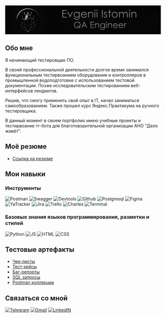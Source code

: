 ![Header](https://github.com/EvgenIstom/EvgenIstom/blob/main/assets/qaheader.png)

## Обо мне
Я начинающий тестировщик ПО. 

В своей профессиональной деятельности долгое время занимался функциональным тестирвоанием оборудования и контроллеров в промышленной водоподготовке с использованием тестовой документации. 
Позже исследовательским тестированием веб-интерфейсов лендингов.

Решив, что смогу применить свой опыт в IT, начал заниматься самообразованием. Также прошел курс Яндекс.Практикума 
на ручного тестировщика.

В данный момент в своем портфолио имею учебные проекты и тестирвоание тг-бота для благотоворительной организации АНО "Дело живёт".



## Моё резюме
- [Ссылка на резюме](https://yadi.sk/i/n99KZ-9o90Fr9Q)

## Мои навыки

### Инструменты
![Postman](https://img.shields.io/badge/Postman-B5B5B5?style=for-the-badge&logo=postman&logoColor=f76935)
![Swagger](https://img.shields.io/badge/Swagger-B5B5B5?style=for-the-badge&logo=swagger&logoColor=238636)
![Devtools](https://img.shields.io/badge/DevTools-B5B5B5?style=for-the-badge&logo=googlechrome&logoColor=2674f2)
![Github](https://img.shields.io/badge/Github-B5B5B5?style=for-the-badge&logo=github&logoColor=ffffff)
![Postgresql](https://img.shields.io/badge/Postgresql-B5B5B5?style=for-the-badge&logo=postgresql&logoColor=336791)
![Figma](https://img.shields.io/badge/Figma-B5B5B5?style=for-the-badge&logo=figma&logoColor=7d5fa6)
![YaTracker](https://img.shields.io/badge/YandexTracker-B5B5B5?style=for-the-badge&logo=YandexTracker&logoColor=8cc4d7)
![Jira](https://img.shields.io/badge/Jira-B5B5B5?style=for-the-badge&logo=Jira&logoColor=0071ED)
![Trello](https://img.shields.io/badge/Trello-B5B5B5?style=for-the-badge&logo=Trello&logoColor=ffffff)
![Charles](https://img.shields.io/badge/CharlesProxy-B5B5B5?style=for-the-badge&logo=charles&logoColor=8cc4d7)
![Terminal](https://img.shields.io/badge/Terminal-B5B5B5?style=for-the-badge&logo=Terminal&logoColor=8cc4d7)



### Базовые знания языков программирования, разметки и стилей
![Python](https://img.shields.io/badge/Python-B5B5B5?style=for-the-badge&logo=Python&logoColor=347AB4)
![JS](https://img.shields.io/badge/Javascript-B5B5B5?style=for-the-badge&logo=JavaScript&logoColor=FED73D)
![HTML](https://img.shields.io/badge/HTML-B5B5B5?style=for-the-badge&logo=HTML5&logoColor=F16529)
![CSS](https://img.shields.io/badge/CSS-B5B5B5?style=for-the-badge&logo=CSS3&logoColor=2965F1)

## Тестовые артефакты

- [Чек-листы](https://github.com/evgenistom/checklist)
- [Тест-кейсы](https://github.com/evgenistom/test_cases)
- [Баг-репорты](https://github.com/evgenistom/bug_reports)
- [SQL запросы](https://github.com/evgenistom/SQL)
- [Postman коллекции](https://github.com/evgenistom/postman)

## Связаться со мной
[![Telegram](https://img.shields.io/badge/Telegram-B5B5B5?style=for-the-badge&logo=Telegram&logoColor=158CC7)](https://t.me/evgistoma)
[![Gmail](https://img.shields.io/badge/Почта-B5B5B5?style=for-the-badge&logo=gmail&logoColor=D04836)](mailto:istom.evgen@gmail.com)
[![LinkedIN](https://img.shields.io/badge/linkedin-B5B5B5?style=for-the-badge&logo=linkedin&logoColor=0A66C2)](https://www.linkedin.com/in/evgenii-istomin-v/)
